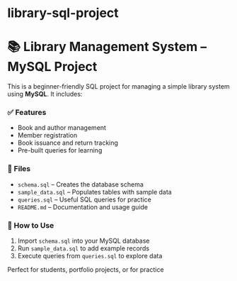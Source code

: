 # library-sql-project

# 📚 Library Management System – MySQL Project

This is a beginner-friendly SQL project for managing a simple library system using **MySQL**. It includes:

### ✅ Features
- Book and author management
- Member registration
- Book issuance and return tracking
- Pre-built queries for learning

### 📂 Files
- `schema.sql` – Creates the database schema
- `sample_data.sql` – Populates tables with sample data
- `queries.sql` – Useful SQL queries for practice
- `README.md` – Documentation and usage guide

### 🚀 How to Use
1. Import `schema.sql` into your MySQL database
2. Run `sample_data.sql` to add example records
3. Execute queries from `queries.sql` to explore data

Perfect for students, portfolio projects, or for practice
